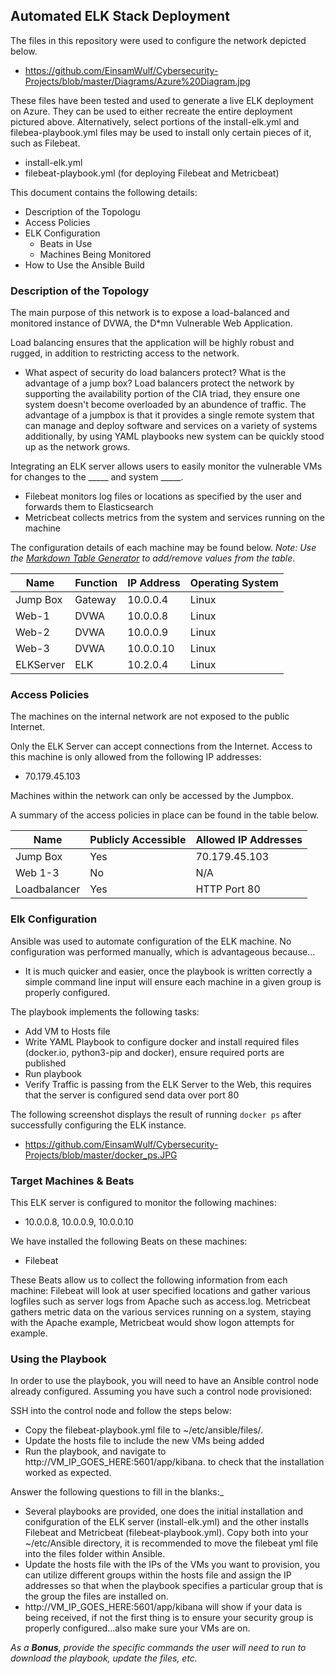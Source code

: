 ## Automated ELK Stack Deployment

The files in this repository were used to configure the network depicted below.

- https://github.com/EinsamWulf/Cybersecurity-Projects/blob/master/Diagrams/Azure%20Diagram.jpg

These files have been tested and used to generate a live ELK deployment on Azure. They can be used to either recreate the entire deployment pictured above. Alternatively, select portions of the install-elk.yml and filebea-playbook.yml files may be used to install only certain pieces of it, such as Filebeat.

  - install-elk.yml
  - filebeat-playbook.yml (for deploying Filebeat and Metricbeat) 

This document contains the following details:
- Description of the Topologu
- Access Policies
- ELK Configuration
  - Beats in Use
  - Machines Being Monitored
- How to Use the Ansible Build


### Description of the Topology

The main purpose of this network is to expose a load-balanced and monitored instance of DVWA, the D*mn Vulnerable Web Application.

Load balancing ensures that the application will be highly robust and rugged, in addition to restricting access to the network.
- What aspect of security do load balancers protect? What is the advantage of a jump box? 
Load balancers protect the network by supporting the availability portion of the CIA triad, they ensure one system doesn't become overloaded by an abundence of traffic. The advantage of a jumpbox is that it provides a single remote system that can manage and deploy software and services on a variety of systems 
additionally, by using YAML playbooks new system can be quickly stood up as the network grows.

Integrating an ELK server allows users to easily monitor the vulnerable VMs for changes to the _____ and system _____.
- Filebeat monitors log files or locations as specified by the user and forwards them to Elasticsearch
- Metricbeat collects metrics from the system and services running on the machine

The configuration details of each machine may be found below.
_Note: Use the [Markdown Table Generator](http://www.tablesgenerator.com/markdown_tables) to add/remove values from the table_.

| Name     | Function | IP Address | Operating System |
|----------|----------|------------|------------------|
| Jump Box | Gateway  | 10.0.0.4   | Linux            |
| Web-1    | DVWA     | 10.0.0.8   | Linux            |
| Web-2    | DVWA     | 10.0.0.9   | Linux            |
| Web-3    | DVWA     | 10.0.0.10  | Linux            |
| ELKServer| ELK      | 10.2.0.4   | Linux            |

### Access Policies

The machines on the internal network are not exposed to the public Internet. 

Only the ELK Server can accept connections from the Internet. Access to this machine is only allowed from the following IP addresses:
- 70.179.45.103

Machines within the network can only be accessed by the Jumpbox.


A summary of the access policies in place can be found in the table below.

| Name     | Publicly Accessible | Allowed IP Addresses |
|----------|---------------------|----------------------|
| Jump Box | Yes                 | 70.179.45.103        |
|  Web 1-3 | No                  | N/A                  |
|Loadbalancer| Yes               | HTTP Port 80         |

### Elk Configuration

Ansible was used to automate configuration of the ELK machine. No configuration was performed manually, which is advantageous because...
- It is much quicker and easier, once the playbook is written correctly a simple command line input will ensure each machine in a given group is properly configured.

The playbook implements the following tasks:
- Add VM to Hosts file
- Write YAML Playbook to configure docker and install required files (docker.io, python3-pip and docker), ensure required ports are published
- Run playbook
- Verify Traffic is passing from the ELK Server to the Web, this requires that the server is configured send data over port 80

The following screenshot displays the result of running `docker ps` after successfully configuring the ELK instance.

- https://github.com/EinsamWulf/Cybersecurity-Projects/blob/master/docker_ps.JPG

### Target Machines & Beats
This ELK server is configured to monitor the following machines:
- 10.0.0.8, 10.0.0.9, 10.0.0.10

We have installed the following Beats on these machines:
- Filebeat

These Beats allow us to collect the following information from each machine:
Filebeat will look at user specified locations and gather various logfiles such as server logs from Apache such as access.log. Metricbeat gathers metric data on the various services running on a system, staying with the Apache example, Metricbeat would show logon attempts for example.

### Using the Playbook
In order to use the playbook, you will need to have an Ansible control node already configured. Assuming you have such a control node provisioned: 

SSH into the control node and follow the steps below:
- Copy the filebeat-playbook.yml file to ~/etc/ansible/files/.
- Update the hosts file to include the new VMs being added
- Run the playbook, and navigate to http://VM_IP_GOES_HERE:5601/app/kibana. to check that the installation worked as expected.

Answer the following questions to fill in the blanks:_
- Several playbooks are provided, one does the initial installation and conifguration of the ELK server (install-elk.yml) and the other installs Filebeat and Metricbeat (filebeat-playbook.yml). Copy both into your ~/etc/Ansible directory, it is recommended to move the filebeat yml file into the files folder within Ansible.
- Update the hosts file with the IPs of the VMs you want to provision, you can utilize different groups within the hosts file and assign the IP addresses so that when the playbook specifies a particular group that is the group the files are installed on.
- http://VM_IP_GOES_HERE:5601/app/kibana will show if your data is being received, if not the first thing is to ensure your security group is properly configured...also make sure your VMs are on.

_As a **Bonus**, provide the specific commands the user will need to run to download the playbook, update the files, etc._
